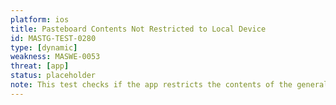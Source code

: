 ```yaml
---
platform: ios
title: Pasteboard Contents Not Restricted to Local Device
id: MASTG-TEST-0280
type: [dynamic]
weakness: MASWE-0053
threat: [app]
status: placeholder
note: This test checks if the app restricts the contents of the general pasteboard to the local device by using the `UIPasteboard.setItems(_:options:)` method with the `UIPasteboard.OptionsKey.localOnly` option.
---
```

